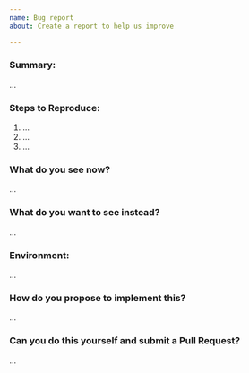 ```yaml
---
name: Bug report
about: Create a report to help us improve

---
```

<!--
Thanks for submitting a bug report. Please fill the template below,
otherwise we will not be able to process this bug report.
-->

### Summary:
<!-- Summarize the problem in a few sentences: -->

...

### Steps to Reproduce:
<!-- How can we reproduce the problem? -->

1. ...
2. ...
3. ...

<!--
Please upload relevant configuration (as .txt).
If you use the command "ttn-lw-stack config", you can redact sensitive config.
-->

### What do you see now?
<!--
Please paste terminal output, upload logs (as .txt) or upload screenshots.
-->

...

### What do you want to see instead?
<!-- Please add some examples or mock-ups if applicable. -->

...

### Environment:
<!--
Your environment: OS/Browser/Gateway/Device/...? Versions? IDs/EUIs?
Paste the output of "ttn-lw-cli version" or "ttn-lw-stack version" if applicable.
-->

...

### How do you propose to implement this?
<!-- Please think about how this could be fixed. -->

...

### Can you do this yourself and submit a Pull Request?
<!-- You can also @mention experts if you need help with this. -->

...
